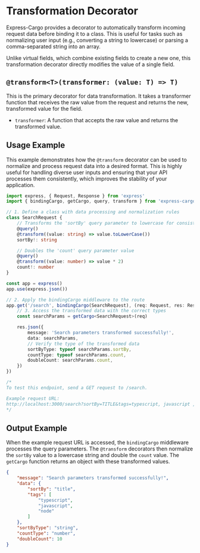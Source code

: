 # Transformation Decorator

Express-Cargo provides a decorator to automatically transform incoming request data before binding it to a class. This is useful for tasks such as normalizing user input (e.g., converting a string to lowercase) or parsing a comma-separated string into an array.

Unlike virtual fields, which combine existing fields to create a new one, this transformation decorator directly modifies the value of a single field.

## `@transform<T>(transformer: (value: T) => T)`

This is the primary decorator for data transformation. It takes a transformer function that receives the raw value from the request and returns the new, transformed value for the field.

- `transformer`: A function that accepts the raw value and returns the transformed value.

## Usage Example

This example demonstrates how the `@transform` decorator can be used to normalize and process request data into a desired format. This is highly useful for handling diverse user inputs and ensuring that your API processes them consistently, which improves the stability of your application.

```typescript
import express, { Request, Response } from 'express'
import { bindingCargo, getCargo, query, transform } from 'express-cargo'

// 1. Define a class with data processing and normalization rules
class SearchRequest {
    // Transforms the 'sortBy' query parameter to lowercase for consistent sorting
    @query()
    @transform((value: string) => value.toLowerCase())
    sortBy!: string

    // Doubles the 'count' query parameter value
    @query()
    @transform((value: number) => value * 2)
    count!: number
}

const app = express()
app.use(express.json())

// 2. Apply the bindingCargo middleware to the route
app.get('/search', bindingCargo(SearchRequest), (req: Request, res: Response) => {
    // 3. Access the transformed data with the correct types
    const searchParams = getCargo<SearchRequest>(req)

    res.json({
        message: 'Search parameters transformed successfully!',
        data: searchParams,
        // Verify the type of the transformed data
        sortByType: typeof searchParams.sortBy,
        countType: typeof searchParams.count,
        doubleCount: searchParams.count,
    })
})

/*
To test this endpoint, send a GET request to /search.

Example request URL:
http://localhost:3000/search?sortBy=TITLE&tags=typescript, javascript ,node
*/
```

## Output Example

When the example request URL is accessed, the `bindingCargo` middleware processes the query parameters. The `@transform` decorators then normalize the `sortBy` value to a lowercase string and double the `count` value. The `getCargo` function returns an object with these transformed values.

```json
{
    "message": "Search parameters transformed successfully!", 
    "data": {
        "sortBy": "title", 
        "tags": [
            "typescript",
            "javascript",
            "node"
        ]
    },
    "sortByType": "string",
    "countType": "number",
    "doubleCount": 10
}
```
